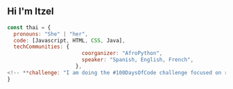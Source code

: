 

<!--
**ItzelMedinaMex/ItzelMedinaMex** is a ✨ _special_ ✨ repository because its `README.md` (this file) appears on your GitHub profile.

Here are some ideas to get you started:

- 🔭 I’m currently working on ...
- 🌱 I’m currently learning ...
- 👯 I’m looking to collaborate on ...
- 🤔 I’m looking for help with ...
- 💬 Ask me about ...
- 📫 How to reach me: ...
- 😄 Pronouns: ...
- ⚡ Fun fact: ...
-->
## Hi I'm Itzel

```javascript
const thai = {
  pronouns: "She" | "her",
  code: [Javascript, HTML, CSS, Java],
  techCommunities: {
                        coorganizer: "AfroPython",
                        speaker: "Spanish, English, French",
                      },
<!-- **challenge: "I am doing the #100DaysOfCode challenge focused on react and typescript" -->
}
